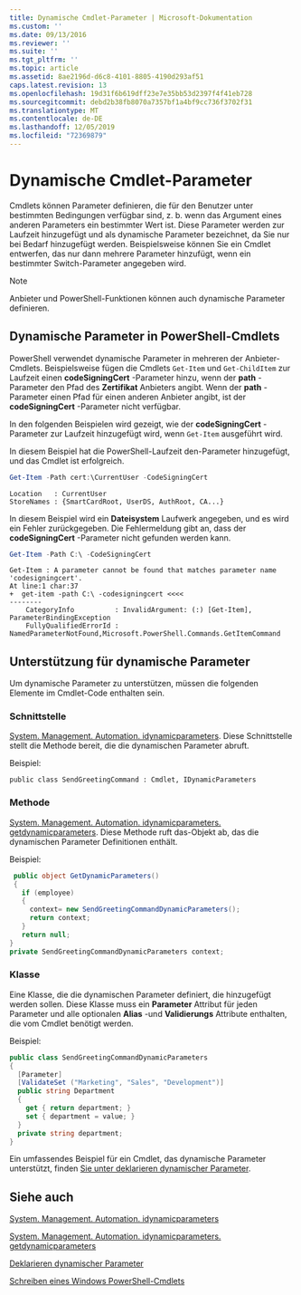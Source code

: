 ```yaml
---
title: Dynamische Cmdlet-Parameter | Microsoft-Dokumentation
ms.custom: ''
ms.date: 09/13/2016
ms.reviewer: ''
ms.suite: ''
ms.tgt_pltfrm: ''
ms.topic: article
ms.assetid: 8ae2196d-d6c8-4101-8805-4190d293af51
caps.latest.revision: 13
ms.openlocfilehash: 19d31f6b619dff23e7e35bb53d2397f4f41eb728
ms.sourcegitcommit: debd2b38fb8070a7357bf1a4bf9cc736f3702f31
ms.translationtype: MT
ms.contentlocale: de-DE
ms.lasthandoff: 12/05/2019
ms.locfileid: "72369879"
---
```

# <a name="cmdlet-dynamic-parameters"></a>Dynamische Cmdlet-Parameter

Cmdlets können Parameter definieren, die für den Benutzer unter bestimmten Bedingungen verfügbar sind, z. b. wenn das Argument eines anderen Parameters ein bestimmter Wert ist. Diese Parameter werden zur Laufzeit hinzugefügt und als dynamische Parameter bezeichnet, da Sie nur bei Bedarf hinzugefügt werden. Beispielsweise können Sie ein Cmdlet entwerfen, das nur dann mehrere Parameter hinzufügt, wenn ein bestimmter Switch-Parameter angegeben wird.

> [!NOTE]
> Anbieter und PowerShell-Funktionen können auch dynamische Parameter definieren.

## <a name="dynamic-parameters-in-powershell-cmdlets"></a>Dynamische Parameter in PowerShell-Cmdlets

PowerShell verwendet dynamische Parameter in mehreren der Anbieter-Cmdlets. Beispielsweise fügen die Cmdlets `Get-Item` und `Get-ChildItem` zur Laufzeit einen **codeSigningCert** -Parameter hinzu, wenn der **path** -Parameter den Pfad des **Zertifikat** Anbieters angibt. Wenn der **path** -Parameter einen Pfad für einen anderen Anbieter angibt, ist der **codeSigningCert** -Parameter nicht verfügbar.

In den folgenden Beispielen wird gezeigt, wie der **codeSigningCert** -Parameter zur Laufzeit hinzugefügt wird, wenn `Get-Item` ausgeführt wird.

In diesem Beispiel hat die PowerShell-Laufzeit den-Parameter hinzugefügt, und das Cmdlet ist erfolgreich.

```powershell
Get-Item -Path cert:\CurrentUser -CodeSigningCert
```

```Output
Location   : CurrentUser
StoreNames : {SmartCardRoot, UserDS, AuthRoot, CA...}
```

In diesem Beispiel wird ein **Dateisystem** Laufwerk angegeben, und es wird ein Fehler zurückgegeben. Die Fehlermeldung gibt an, dass der **codeSigningCert** -Parameter nicht gefunden werden kann.

```powershell
Get-Item -Path C:\ -CodeSigningCert
```

```Output
Get-Item : A parameter cannot be found that matches parameter name 'codesigningcert'.
At line:1 char:37
+  get-item -path C:\ -codesigningcert <<<<
--------
    CategoryInfo          : InvalidArgument: (:) [Get-Item], ParameterBindingException
    FullyQualifiedErrorId : NamedParameterNotFound,Microsoft.PowerShell.Commands.GetItemCommand
```

## <a name="support-for-dynamic-parameters"></a>Unterstützung für dynamische Parameter

Um dynamische Parameter zu unterstützen, müssen die folgenden Elemente im Cmdlet-Code enthalten sein.

### <a name="interface"></a>Schnittstelle

[System. Management. Automation. idynamicparameters](/dotnet/api/System.Management.Automation.IDynamicParameters).
Diese Schnittstelle stellt die Methode bereit, die die dynamischen Parameter abruft.

Beispiel:

`public class SendGreetingCommand : Cmdlet, IDynamicParameters`

### <a name="method"></a>Methode

[System. Management. Automation. idynamicparameters. getdynamicparameters](/dotnet/api/System.Management.Automation.IDynamicParameters.GetDynamicParameters).
Diese Methode ruft das-Objekt ab, das die dynamischen Parameter Definitionen enthält.

Beispiel:

```csharp
 public object GetDynamicParameters()
 {
   if (employee)
   {
     context= new SendGreetingCommandDynamicParameters();
     return context;
   }
   return null;
}
private SendGreetingCommandDynamicParameters context;
```

### <a name="class"></a>Klasse

Eine Klasse, die die dynamischen Parameter definiert, die hinzugefügt werden sollen. Diese Klasse muss ein **Parameter** Attribut für jeden Parameter und alle optionalen **Alias** -und **Validierungs** Attribute enthalten, die vom Cmdlet benötigt werden.

Beispiel:

```csharp
public class SendGreetingCommandDynamicParameters
{
  [Parameter]
  [ValidateSet ("Marketing", "Sales", "Development")]
  public string Department
  {
    get { return department; }
    set { department = value; }
  }
  private string department;
}
```

Ein umfassendes Beispiel für ein Cmdlet, das dynamische Parameter unterstützt, finden [Sie unter deklarieren dynamischer Parameter](./how-to-declare-dynamic-parameters.md).

## <a name="see-also"></a>Siehe auch

[System. Management. Automation. idynamicparameters](/dotnet/api/System.Management.Automation.IDynamicParameters)

[System. Management. Automation. idynamicparameters. getdynamicparameters](/dotnet/api/System.Management.Automation.IDynamicParameters.GetDynamicParameters)

[Deklarieren dynamischer Parameter](./how-to-declare-dynamic-parameters.md)

[Schreiben eines Windows PowerShell-Cmdlets](./writing-a-windows-powershell-cmdlet.md)
